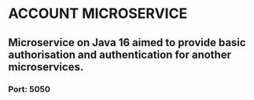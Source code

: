 # ACCOUNT MICROSERVICE #
## Microservice on Java 16 aimed to provide basic authorisation and authentication for another microservices.

### Port: 5050